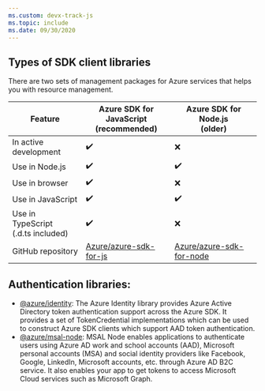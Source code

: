 ```yaml
---
ms.custom: devx-track-js
ms.topic: include
ms.date: 09/30/2020
---
```


## Types of SDK client libraries

There are two sets of management packages for Azure services that helps you with resource management.

|Feature|Azure SDK for JavaScript<br>(recommended)|Azure SDK for Node.js<br>(older)|
|--|--|--|
|In active development|✔️|❌|
|Use in Node.js|✔️|✔️|
|Use in browser|✔️|❌|
|Use in JavaScript|✔️|✔️|
|Use in TypeScript<br>(.d.ts included)|✔️|❌|
|GitHub repository|[Azure/azure-sdk-for-js](https://github.com/Azure/azure-sdk-for-js)|[Azure/azure-sdk-for-node](https://github.com/Azure/azure-sdk-for-node)|

## Authentication libraries:

* [@azure/identity](https://www.npmjs.com/package/@azure/identity): The Azure Identity library provides Azure Active Directory token authentication support across the Azure SDK. It provides a set of TokenCredential implementations which can be used to construct Azure SDK clients which support AAD token authentication.
* [@azure/msal-node](https://www.npmjs.com/package/@azure/msal-node): MSAL Node enables applications to authenticate users using Azure AD work and school accounts (AAD), Microsoft personal accounts (MSA) and social identity providers like Facebook, Google, LinkedIn, Microsoft accounts, etc. through Azure AD B2C service. It also enables your app to get tokens to access Microsoft Cloud services such as Microsoft Graph.